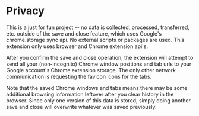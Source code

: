 # Privacy

This is a just for fun project -- no data is collected, processed, transferred, etc. outside of the save and close feature, which uses Google's chrome.storage sync api. No external scripts or packages are used. This extension only uses browser and Chrome extension api's.

After you confirm the save and close operation, the extension will attempt to send all your (non-incognito) Chrome window positions and tab urls to your Google account's Chrome extension storage. The only other network communication is requesting the favicon icons for the tabs.

Note that the saved Chrome windows and tabs means there may be some additional browsing information leftover after you clear history in the browser. Since only one version of this data is stored, simply doing another save and close will overwrite whatever was saved previously.
